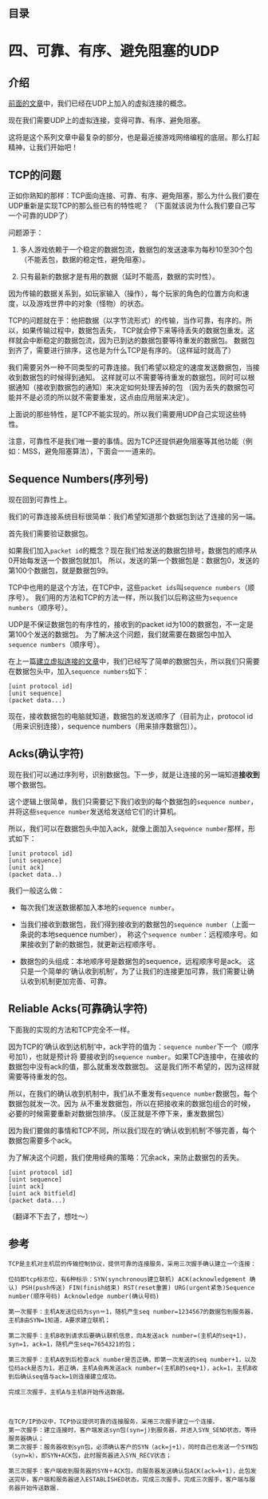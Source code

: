 ## 目录


# 四、可靠、有序、避免阻塞的UDP

## 介绍
[前面的文章]()中，我们已经在UDP上加入的虚拟连接的概念。

现在我们需要UDP上的虚拟连接，变得可靠、有序、避免阻塞。

这将是这个系列文章中最复杂的部分，也是最近接游戏网络编程的底层。那么打起精神，让我们开始吧！

## TCP的问题
正如你熟知的那样：TCP面向连接、可靠、有序、避免阻塞，那么为什么我们要在UDP重新是实现TCP的那么些已有的特性呢？
（下面就该说为什么我们要自己写一个可靠的UDP了）

问题源于：
1. 多人游戏依赖于一个稳定的数据包流，数据包的发送速率为每秒10至30个包（不能丢包，数据的稳定性，避免阻塞）。

2. 只有最新的数据才是有用的数据（延时不能高，数据的实时性）。

因为传输的数据关系到，如玩家输入（操作），每个玩家的角色的位置方向和速度，以及游戏世界中的对象（怪物）的状态。

TCP的问题就在于：他把数据（以字节流形式）的传输，当作可靠，有序的。所以，如果传输过程中，数据包丢失，
TCP就会停下来等待丢失的数据包重发。这样就会中断稳定的数据包流，因为已到达的数据包要等待重发的数据包。
数据包到齐了，需要进行排序，这也是为什么TCP是有序的。（这样延时就高了）

我们需要另外一种不同类型的可靠连接。我们希望以稳定的速度发送数据包，当接收到数据包的时候得到通知。
这样就可以不需要等待重发的数据包，同时可以根据通知（接收到数据包的通知）来决定如何处理丢掉的包
（因为丢失的数据包可能并不是必须的所以就不需要重发，这点由应用层来决定）。

上面说的那些特性，是TCP不能实现的。所以我们需要用UDP自己实现这些特性。

注意，可靠性不是我们唯一要的事情。因为TCP还提供避免阻塞等其他功能（例如：MSS，避免阻塞算法），下面会一一道来的。

## Sequence Numbers(序列号)
现在回到可靠性上。

我们的可靠连接系统目标很简单：我们希望知道那个数据包到达了连接的另一端。

首先我们需要验证数据包。

如果我们加入`packet id`的概念？现在我们给发送的数据包排号，数据包的顺序从0开始每发送一个数据包就加1。
所以，发送的第一个数据包是：数据包0，发送的第100个数据包，就是数据包99。

TCP中也用的是这个方法，在TCP中，这些`packet ids`叫`sequence numbers`（顺序号）。
我们用的方法和TCP的方法一样，所以我们以后称这些为`sequence numbers`（顺序号）。

UDP是不保证数据包的有序性的，接收到的packet id为100的数据包，不一定是第100个发送的数据包。
为了解决这个问题，我们就需要在数据包中加入`sequence numbers`（顺序号）。

在上一篇[建立虚拟连接的文章]()中，我们已经写了简单的数据包头，所以我们只需要在数据包头中，加入`sequence numbers`如下：
```
[uint protocol id]
[unit sequence]
(packet data...)
```
现在，接收数据包的电脑就知道，数据包的发送顺序了（目前为止，protocol id（用来识别连接），sequence numbers（用来排序数据包））。

## Acks(确认字符)
现在我们可以通过序列号，识别数据包。下一步，就是让连接的另一端知道**接收到**哪个数据包。

这个逻辑上很简单，我们只需要记下我们收到的每个数据包的`sequence number`，并将这些`sequence number`发送给发送给它们的计算机。

所以，我们可以在数据包头中加入ack，就像上面加入`sequence number`那样，形式如下：

```
[unit protocol id]
[unit sequence]
[unit ack]
(packet data..)
```

我们一般这么做：

- 每次我们发送数据都加入本地的`sequence number`。

- 当我们接收到数据包，我们得到接收到的数据包的`sequence number`（上面一条说的本地sequence number），
称这个`sequence number`：远程顺序号。如果接收到了新的数据包，就更新远程顺序号。

- 数据包的头组成：本地顺序号是数据包的sequence，远程顺序号是ack。
这只是一个简单的‘确认收到机制’，为了让我们的连接更加可靠，我们需要让确认收到机制更加完善、可靠。

## Reliable Acks(可靠确认字符)
下面我的实现的方法和TCP完全不一样。

因为TCP的‘确认收到达机制’中，ack字符的值为：`sequence number`下一个（顺序号加1），也就是预计将
要接收到的`sequence number`。如果TCP连接中，在接收的数据包中没有ack的值，那么就重发改数据包。
这是我们所不希望的，因为这样就需要等待重发的包。

所以，在我们的确认收到机制中，我们从不重发有`sequence number`数据包，每个数据包就发一次。因为
从不重发数据包，所以在把接收来的数据包组合的时候，必要的时候需要重新对数据包排序。（反正就是不停下来，重发数据包）

因为我们要做的事情和TCP不同，所以我们现在的‘确认收到机制’不够完善，每个数据包需要多个ack。

为了解决这个问题，我们使用经典的策略：冗余ack，来防止数据包的丢失。

```
[uint protocol id]
[uint sequence]
[uint ack]
[uint ack bitfield]
(packet data...)
```
（翻译不下去了，想吐～）


## 参考
```
TCP是主机对主机层的传输控制协议，提供可靠的连接服务，采用三次握手确认建立一个连接：

位码即tcp标志位，有6种标示：SYN(synchronous建立联机) ACK(acknowledgement 确认) PSH(push传送) FIN(finish结束) RST(reset重置) URG(urgent紧急)Sequence number(顺序号码) Acknowledge number(确认号码)

第一次握手：主机A发送位码为syn＝1，随机产生seq number=1234567的数据包到服务器，主机B由SYN=1知道，A要求建立联机；

第二次握手：主机B收到请求后要确认联机信息，向A发送ack number=(主机A的seq+1)，syn=1，ack=1，随机产生seq=7654321的包；

第三次握手：主机A收到后检查ack number是否正确，即第一次发送的seq number+1，以及位码ack是否为1，若正确，主机A会再发送ack number=(主机B的seq+1)，ack=1，主机B收到后确认seq值与ack=1则连接建立成功。

完成三次握手，主机A与主机B开始传送数据。



在TCP/IP协议中，TCP协议提供可靠的连接服务，采用三次握手建立一个连接。
第一次握手：建立连接时，客户端发送syn包(syn=j)到服务器，并进入SYN_SEND状态，等待服务器确认；
第二次握手：服务器收到syn包，必须确认客户的SYN（ack=j+1），同时自己也发送一个SYN包（syn=k），即SYN+ACK包，此时服务器进入SYN_RECV状态；

第三次握手：客户端收到服务器的SYN＋ACK包，向服务器发送确认包ACK(ack=k+1)，此包发送完毕，客户端和服务器进入ESTABLISHED状态，完成三次握手。完成三次握手，客户端与服务器开始传送数据.
```
